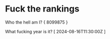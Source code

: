 # Fuck the rankings

Who the hell am I?
{ 8099875 }

What fucking year is it?
[ 2024-08-16T11:30:00Z ]
